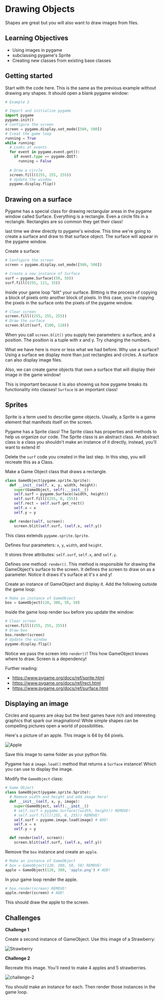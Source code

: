 # Drawing Objects 

Shapes are great but you will also want to draw images from files. 

## Learning Objectives 

- Using images in pygame
- subclassing pygame's Sprite
- Creating new classes from existing base classes

## Getting started 

Start with the code here. This is the same as the previous example without drawing any shapes. It should open a blank pygame window: 

```python
# Example 2

# Import and initialize pygame
import pygame
pygame.init()
# Configure the screen
screen = pygame.display.set_mode([500, 500])
# Creat the game loop
running = True
while running:
  # Looks at events
  for event in pygame.event.get():
    if event.type == pygame.QUIT:
      running = False
      
  # Draw a circle
  screen.fill((255, 255, 255))
  # Update the window
  pygame.display.flip()
```

## Drawing on a surface

Pygame has a special class for drawing rectangular areas in the pygame window called Surface. Everything is a rectangle. Even a circle fits in a rectangle. Rectangles are so common they get their class! 

last time we drew directly to pygame's window. This time we're going to create a surface and draw to that surface object. The surface will appear in the pygame window. 

Create a surface: 

```python
# Configure the screen
screen = pygame.display.set_mode([500, 500])

# Create a new instance of Surface
surf = pygame.Surface((50, 50))
surf.fill((255, 111, 33))
```

Inside your game loop "blit" your surface. Blitting is the process of copying a block of pixels onto another block of pixels. In this case, you're copying the pixels in the surface onto the pixels of the pygame window. 

```python
# Clear screen
screen.fill((255, 255, 255))
# Draw the surface
screen.blit(surf, (100, 120))
```

When you call `screen.blit()` you supply two parameters: a surface, and a position. The position is a tuple with x and y. Try changing the numbers. 

What we have here is more or less what we had before. Why use a surface? Using a surface we display more than just rectangles and circles. A surface can also display image files. 

Also, we can create game objects that own a surface that will display their image in the game window! 

This is important because it is also showing us how pygame breaks its functionality into classes! `Surface` is an important class! 

## Sprites

Sprite is a term used to describe game objects. Usually, a Sprite is a game element that manifests itself on the screen. 

Pygame has a Sprite class! The Sprite class has properties and methods to help us organize our code. The Sprite class is an abstract class. An abstract class is a class you shouldn't make an instance of it directly, instead, you'll want to extend it! 

Delete the `surf` code you created in the last step. In this step, you will recreate this as a Class. 

Make a Game Object class that draws a rectangle. 

```python
class GameObject(pygame.sprite.Sprite):
  def __init__(self, x, y, width, height):
    super(GameObject, self).__init__()
    self.surf = pygame.Surface((width, height))
    self.surf.fill((255, 0, 255))
    self.rect = self.surf.get_rect()
    self.x = x
    self.y = y

  def render(self, screen):
    screen.blit(self.surf, (self.x, self.y))
```

This class extends `pygame.sprite.Sprite`. 

Defines four parameters: `x`, `y`, `width`, and `height`.

It stores three attributes: `self.surf`, `self.x`, and `self.y`.

Defines one method: `render()`. This method is responsible for drawing the GameObject's surface to the screen. It defines the screen to draw on as a parameter. Notice it draws it's surface at it's x and y! 

Create an instance of GameObject and display it. Add the following outside the game loop: 

```python
# Make an instance of GameObject
box = GameObject(120, 300, 50, 50)
```

Inside the game loop render `box` before you update the window: 

```python
# Clear screen
screen.fill((255, 255, 255))
# Draw box
box.render(screen)
# Update the window
pygame.display.flip()
```

Notice we pass the screen into `render()`! This how GameObject knows where to draw. Screen is a dependency! 

Further reading:

- https://www.pygame.org/docs/ref/sprite.html
- https://www.pygame.org/docs/ref/rect.html
- https://www.pygame.org/docs/ref/surface.html

## Displaying an image

Circles and squares are okay but the best games have rich and interesting graphics that spark our imaginations! While simple shapes can be compelling pictures open a world of possibilities. 

Here's a picture of an apple. This image is 64 by 64 pixels. 

![Apple](../solutions/apple.png)

Save this image to same folder as your python file.

Pygame has a `image.load()` method that returns a `Surface` instance! Which you can use to display the image. 

Modify the `GameObject` class:

```python
# Game Object
class GameObject(pygame.sprite.Sprite):
  # Remove width and height and add image here!
  def __init__(self, x, y, image):
    super(GameObject, self).__init__()
    # self.surf = pygame.Surface((width, height)) REMOVE!
    # self.surf.fill((255, 0, 255)) REMOVE!
    self.surf = pygame.image.load(image) # ADD!
    self.x = x
    self.y = y

  def render(self, screen):
    screen.blit(self.surf, (self.x, self.y))
```

Remove the `box` instance and create an `apple`. 

```python
# Make an instance of GameObject
# box = GameObject(120, 300, 50, 50) REMOVE!
apple = GameObject(120, 300, 'apple.png') # ADD!
```

In your game loop render the apple. 

```python
# box.render(screen) REMOVE!
apple.render(screen) # ADD!
```

This should draw the apple to the screen.

## Challenges 

**Challenge 1**

Create a second instance of GameObject. Use this image of a Strawberry: 

![Strawberry](../solutions/strawberry.png)

**Challenge 2**

Recreate this image. You'll need to make 4 apples and 5 strawberries. 

![challenge-2](../images/02-challenge-2.png)

You should make an instance for each. Then render those instances in the game loop. 

